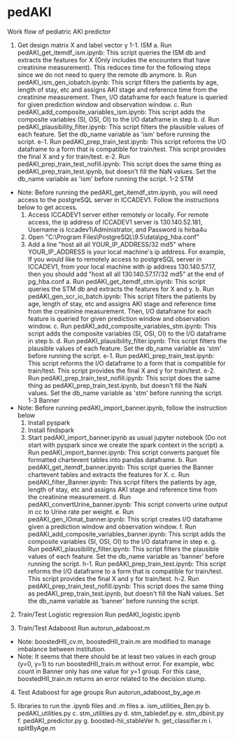 # pedAKI
Work flow of pediatric AKI predictor

1. Get design matrix X and label vector y
1-1. ISM
  a. Run pedAKI_get_itemdf_ism.ipynb: This script queries the ISM db and extracts the features for X (Only includes the encounters that have creatinine measurement). This reduces time for the following steps since we do not need to query the  remote db anymore.
  b. Run pedAKI_ism_gen_iobatch.ipynb: This script filters the patients by age, length of stay, etc and assigns AKI stage and reference time from the creatinine measurement. Then, I/O dataframe for each feature is queried for given prediction window and observation window.
  c. Run pedAKI_add_composite_variables_ism.ipynb: This script adds the composite variables (SI, OSI, OI) to the I/O dataframe in step b.
  d. Run pedAKI_plausibility_filter.ipynb: This script filters the plausible values of each feature. Set the db_name variable as 'ism' before running the script.
  e-1. Run pedAKI_prep_train_test.ipynb: This script reforms the I/O dataframe to a form that is compatible for train/test. This script provides the final X and y for train/test.
  e-2. Run pedAKI_prep_train_test_nofill.ipynb: This script does the same thing as pedAKI_prep_train_test.ipynb, but doesn't fill the NaN values. Set the db_name variable as 'ism' before running the script.
1-2 STM
* Note: Before running the pedAKI_get_itemdf_stm.ipynb, you will need access to the postgreSQL server in ICCADEV1. Follow the instructions below to get access.
  1) Access ICCADEV1 server either remotely or locally. For remote access, the ip address of ICCADEV1 server is 130.140.52.181, Username is Iccadev1\Administrator, and Password is hirba4u
  2) Open "C:\Program Files\PostgreSQL\9.5\data\pg_hba.conf"
  3) Add a line "host	 all	 all	 YOUR_IP_ADDRESS/32	 md5" where YOUR_IP_ADDRESS is your local machine's ip address. For example, If you would like to remotely access to postgreSQL server in ICCADEV1, from your local machine with ip address 130.140.57.17, then you should add "host	 all	 all	 130.140.57.17/32	 md5" at the end of pg_hba.conf
  a. Run pedAKI_get_itemdf_stm.ipynb: This script queries the STM db and extracts the features for X and y.
  b. Run pedAKI_gen_scr_io_batch.ipynb: This script filters the patients by age, length of stay, etc and assigns AKI stage and reference time from the creatinine measurement. Then, I/O dataframe for each feature is queried for given prediction window and observation window.
  c. Run pedAKI_add_composite_variables_stm.ipynb: This script adds the composite variables (SI, OSI, OI) to the I/O dataframe in step b.
  d. Run pedAKI_plausibility_filter.ipynb: This script filters the plausible values of each feature. Set the db_name variable as 'stm' before running the script.
  e-1. Run pedAKI_prep_train_test.ipynb: This script reforms the I/O dataframe to a form that is compatible for train/test. This script provides the final X and y for train/test.
  e-2. Run pedAKI_prep_train_test_nofill.ipynb: This script does the same thing as pedAKI_prep_train_test.ipynb, but doesn't fill the NaN values. Set the db_name variable as 'stm' before running the script.
1-3 Banner
* Note: Before running pedAKI_import_banner.ipynb, follow the instruction below
  1) Install pyspark
  2) Install findspark
  3) Start pedAKI_import_banner.ipynb as usual jupyter notebook (Do not start with pyspark since we create the spark context in the script)
  a. Run pedAKI_import_banner.ipynb: This script converts parquet file formatted chartevent tables into pandas dataframe.
  b. Run pedAKI_get_itemdf_banner.ipynb: This script queries the Banner chartevent tables and extracts the features for X.
  c. Run pedAKI_filter_Banner.ipynb: This script filters the patients by age, length of stay, etc and assigns AKI stage and reference time from the creatinine measurement.
  d. Run pedAKI_convertUrine_banner.ipynb: This script converts urine output in cc to Urine rate per weight.
  e. Run pedAKI_gen_IOmat_banner.ipynb: This script creates I/O dataframe given a prediction window and observation window.
  f. Run pedAKI_add_composite_variables_banner.ipynb: This script adds the composite variables (SI, OSI, OI) to the I/O dataframe in step e.
  g. Run pedAKI_plausibility_filter.ipynb: This script filters the plausible values of each feature. Set the db_name variable as 'banner' before running the script.
  h-1. Run pedAKI_prep_train_test.ipynb: This script reforms the I/O dataframe to a form that is compatible for train/test. This script provides the final X and y for train/test.
  h-2. Run pedAKI_prep_train_test_nofill.ipynb: This script does the same thing as pedAKI_prep_train_test.ipynb, but doesn't fill the NaN values. Set the db_name variable as 'banner' before running the script.


2. Train/Test Logistic regression
  Run pedAKI_logistic.ipynb


3. Train/Test Adaboost
  Run autorun_adaboost.m
  * Note: boostedHII_cv.m, boostedHII_train.m are modified to manage imbalance between institution.
  * Note: It seems that there should be at least two values in each group (y=0, y=1) to run boostedHII_train.m without error.
  For example, wbc count in Banner only has one value for y=1 group. For this case, boostedHII_train.m returns an error related to the decision stump.


4. Test Adaboost for age groups
  Run autorun_adaboost_by_age.m	


5. libraries to run the .ipynb files and .m files
  a. ism_utilities_Ben.py
  b. pedAKI_utilities.py
  c. stm_utilities.py
  d. stm_tabledef.py
  e. stm_dbinit.py
  f. pedAKI_predictor.py
  g. boosted-hii_stableVer
  h. get_classifier.m
  i. splitByAge.m
